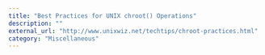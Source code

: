 ```yaml
---
title: "Best Practices for UNIX chroot() Operations"
description: ""
external_url: "http://www.unixwiz.net/techtips/chroot-practices.html"
category: "Miscellaneous"
---
```

